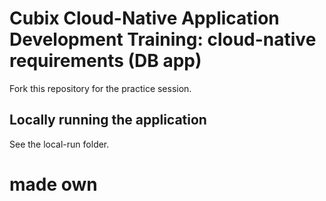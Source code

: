 # Cubix Cloud-Native Application Development Training: cloud-native requirements (DB app)
Fork this repository for the practice session.

## Locally running the application
See the local-run folder.

# made own
